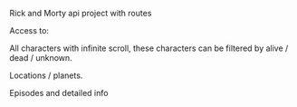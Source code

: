 Rick and Morty api project with routes

Access to:

All characters with infinite scroll, these characters can be filtered by alive / dead / unknown.

Locations / planets.

Episodes and detailed info
